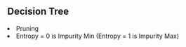 <h2>Decision Tree</h2>
<li>Pruning</li>
<li>Entropy = 0 is Impurity Min (Entropy = 1 is Impurity Max)</li>

